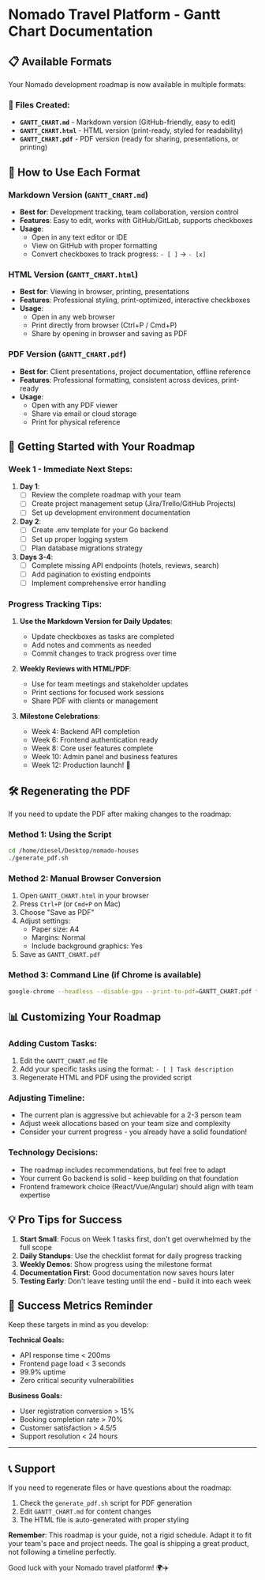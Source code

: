 # Nomado Travel Platform - Gantt Chart Documentation

## 📋 Available Formats

Your Nomado development roadmap is now available in multiple formats:

### 📄 Files Created:
- **`GANTT_CHART.md`** - Markdown version (GitHub-friendly, easy to edit)
- **`GANTT_CHART.html`** - HTML version (print-ready, styled for readability)
- **`GANTT_CHART.pdf`** - PDF version (ready for sharing, presentations, or printing)

## 🎯 How to Use Each Format

### Markdown Version (`GANTT_CHART.md`)
- **Best for**: Development tracking, team collaboration, version control
- **Features**: Easy to edit, works with GitHub/GitLab, supports checkboxes
- **Usage**: 
  - Open in any text editor or IDE
  - View on GitHub with proper formatting
  - Convert checkboxes to track progress: `- [ ]` → `- [x]`

### HTML Version (`GANTT_CHART.html`)
- **Best for**: Viewing in browser, printing, presentations
- **Features**: Professional styling, print-optimized, interactive checkboxes
- **Usage**:
  - Open in any web browser
  - Print directly from browser (Ctrl+P / Cmd+P)
  - Share by opening in browser and saving as PDF

### PDF Version (`GANTT_CHART.pdf`)
- **Best for**: Client presentations, project documentation, offline reference
- **Features**: Professional formatting, consistent across devices, print-ready
- **Usage**:
  - Open with any PDF viewer
  - Share via email or cloud storage
  - Print for physical reference

## 🚀 Getting Started with Your Roadmap

### Week 1 - Immediate Next Steps:

1. **Day 1**: 
   - [ ] Review the complete roadmap with your team
   - [ ] Create project management setup (Jira/Trello/GitHub Projects)
   - [ ] Set up development environment documentation

2. **Day 2**:
   - [ ] Create .env template for your Go backend
   - [ ] Set up proper logging system
   - [ ] Plan database migrations strategy

3. **Days 3-4**:
   - [ ] Complete missing API endpoints (hotels, reviews, search)
   - [ ] Add pagination to existing endpoints
   - [ ] Implement comprehensive error handling

### Progress Tracking Tips:

1. **Use the Markdown Version for Daily Updates**:
   - Update checkboxes as tasks are completed
   - Add notes and comments as needed
   - Commit changes to track progress over time

2. **Weekly Reviews with HTML/PDF**:
   - Use for team meetings and stakeholder updates
   - Print sections for focused work sessions
   - Share PDF with clients or management

3. **Milestone Celebrations**:
   - Week 4: Backend API completion
   - Week 6: Frontend authentication ready
   - Week 8: Core user features complete
   - Week 10: Admin panel and business features
   - Week 12: Production launch! 🎉

## 🛠️ Regenerating the PDF

If you need to update the PDF after making changes to the roadmap:

### Method 1: Using the Script
```bash
cd /home/diesel/Desktop/nomado-houses
./generate_pdf.sh
```

### Method 2: Manual Browser Conversion
1. Open `GANTT_CHART.html` in your browser
2. Press `Ctrl+P` (or `Cmd+P` on Mac)
3. Choose "Save as PDF"
4. Adjust settings:
   - Paper size: A4
   - Margins: Normal
   - Include background graphics: Yes
5. Save as `GANTT_CHART.pdf`

### Method 3: Command Line (if Chrome is available)
```bash
google-chrome --headless --disable-gpu --print-to-pdf=GANTT_CHART.pdf file://$(pwd)/GANTT_CHART.html
```

## 📊 Customizing Your Roadmap

### Adding Custom Tasks:
1. Edit the `GANTT_CHART.md` file
2. Add your specific tasks using the format: `- [ ] Task description`
3. Regenerate HTML and PDF using the provided script

### Adjusting Timeline:
- The current plan is aggressive but achievable for a 2-3 person team
- Adjust week allocations based on your team size and complexity
- Consider your current progress - you already have a solid foundation!

### Technology Decisions:
- The roadmap includes recommendations, but feel free to adapt
- Your current Go backend is solid - keep building on that foundation
- Frontend framework choice (React/Vue/Angular) should align with team expertise

## 💡 Pro Tips for Success

1. **Start Small**: Focus on Week 1 tasks first, don't get overwhelmed by the full scope
2. **Daily Standups**: Use the checklist format for daily progress tracking
3. **Weekly Demos**: Show progress using the milestone format
4. **Documentation First**: Good documentation now saves hours later
5. **Testing Early**: Don't leave testing until the end - build it into each week

## 🎯 Success Metrics Reminder

Keep these targets in mind as you develop:

**Technical Goals:**
- API response time < 200ms
- Frontend page load < 3 seconds  
- 99.9% uptime
- Zero critical security vulnerabilities

**Business Goals:**
- User registration conversion > 15%
- Booking completion rate > 70%
- Customer satisfaction > 4.5/5
- Support resolution < 24 hours

---

## 📞 Support

If you need to regenerate files or have questions about the roadmap:

1. Check the `generate_pdf.sh` script for PDF generation
2. Edit `GANTT_CHART.md` for content changes
3. The HTML file is auto-generated with proper styling

**Remember**: This roadmap is your guide, not a rigid schedule. Adapt it to fit your team's pace and project needs. The goal is shipping a great product, not following a timeline perfectly.

Good luck with your Nomado travel platform! 🌍✈️
